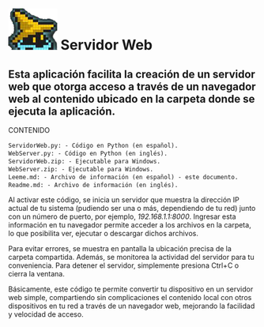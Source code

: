 # ![](./Images/GitHub.png) Servidor Web

## Esta aplicación facilita la creación de un servidor web que otorga acceso a través de un navegador web al contenido ubicado en la carpeta donde se ejecuta la aplicación.

CONTENIDO

    ServidorWeb.py: - Código en Python (en español).
    WebServer.py: - Código en Python (en inglés).
    ServidorWeb.zip: - Ejecutable para Windows.
    WebServer.zip: - Ejecutable para Windows.
    Leeme.md: - Archivo de información (en español) - este documento.
    Readme.md: - Archivo de información (en inglés).

Al activar este código, se inicia un servidor que muestra la dirección IP actual de tu sistema (pudiendo ser una o más, dependiendo de tu red) junto con un número de puerto, por ejemplo, *192.168.1.1:8000*. Ingresar esta información en tu navegador permite acceder a los archivos en la carpeta, lo que posibilita ver, ejecutar o descargar dichos archivos.

Para evitar errores, se muestra en pantalla la ubicación precisa de la carpeta compartida. Además, se monitorea la actividad del servidor para tu conveniencia. Para detener el servidor, simplemente presiona Ctrl+C o cierra la ventana.

Básicamente, este código te permite convertir tu dispositivo en un servidor web simple, compartiendo sin complicaciones el contenido local con otros dispositivos en tu red a través de un navegador web, mejorando la facilidad y velocidad de acceso.

